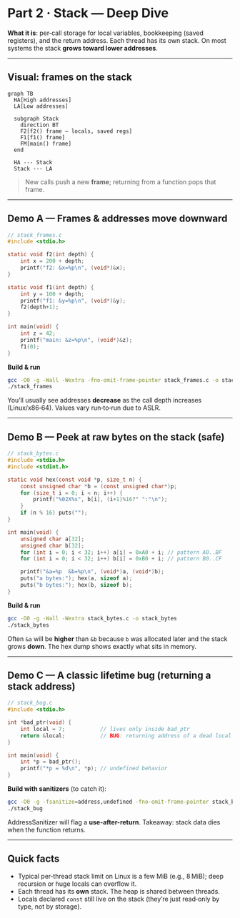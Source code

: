 # Part 2 · Stack — Deep Dive

**What it is**: per‑call storage for local variables, bookkeeping (saved registers), and the return address. Each thread has its own stack. On most systems the stack **grows toward lower addresses**.

---

## Visual: frames on the stack

```mermaid
graph TB
  HA[High addresses]
  LA[Low addresses]

  subgraph Stack
    direction BT
    F2[f2() frame — locals, saved regs]
    F1[f1() frame]
    FM[main() frame]
  end

  HA --- Stack
  Stack --- LA
```

> New calls push a new **frame**; returning from a function pops that frame.

---

## Demo A — Frames & addresses move downward

```c
// stack_frames.c
#include <stdio.h>

static void f2(int depth) {
    int x = 200 + depth;
    printf("f2: &x=%p\n", (void*)&x);
}

static void f1(int depth) {
    int y = 100 + depth;
    printf("f1: &y=%p\n", (void*)&y);
    f2(depth+1);
}

int main(void) {
    int z = 42;
    printf("main: &z=%p\n", (void*)&z);
    f1(0);
}
```

**Build & run**

```bash
gcc -O0 -g -Wall -Wextra -fno-omit-frame-pointer stack_frames.c -o stack_frames
./stack_frames
```

You’ll usually see addresses **decrease** as the call depth increases (Linux/x86‑64). Values vary run‑to‑run due to ASLR.

---

## Demo B — Peek at raw bytes on the stack (safe)

```c
// stack_bytes.c
#include <stdio.h>
#include <stdint.h>

static void hex(const void *p, size_t n) {
    const unsigned char *b = (const unsigned char*)p;
    for (size_t i = 0; i < n; i++) {
        printf("%02X%s", b[i], (i+1)%16?" ":"\n");
    }
    if (n % 16) puts("");
}

int main(void) {
    unsigned char a[32];
    unsigned char b[32];
    for (int i = 0; i < 32; i++) a[i] = 0xA0 + i; // pattern A0..BF
    for (int i = 0; i < 32; i++) b[i] = 0xB0 + i; // pattern B0..CF

    printf("&a=%p  &b=%p\n", (void*)a, (void*)b);
    puts("a bytes:"); hex(a, sizeof a);
    puts("b bytes:"); hex(b, sizeof b);
}
```

**Build & run**

```bash
gcc -O0 -g -Wall -Wextra stack_bytes.c -o stack_bytes
./stack_bytes
```

Often `&a` will be **higher** than `&b` because `b` was allocated later and the stack grows **down**. The hex dump shows exactly what sits in memory.

---

## Demo C — A classic lifetime bug (returning a stack address)

```c
// stack_bug.c
#include <stdio.h>

int *bad_ptr(void) {
    int local = 7;           // lives only inside bad_ptr
    return &local;           // BUG: returning address of a dead local
}

int main(void) {
    int *p = bad_ptr();
    printf("*p = %d\n", *p); // undefined behavior
}
```

**Build with sanitizers** (to catch it):

```bash
gcc -O0 -g -fsanitize=address,undefined -fno-omit-frame-pointer stack_bug.c -o stack_bug
./stack_bug
```

AddressSanitizer will flag a **use-after-return**. Takeaway: stack data dies when the function returns.

---

## Quick facts

* Typical per‑thread stack limit on Linux is a few MiB (e.g., 8 MiB); deep recursion or huge locals can overflow it.
* Each thread has its **own** stack. The heap is shared between threads.
* Locals declared `const` still live on the stack (they’re just read‑only by type, not by storage).
